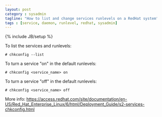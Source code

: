 ```yaml
---
layout: post
category : sysadmin
tagline: "How to list and change services runlevels on a RedHat system"
tags : [service, daemon, runlevel, redhat, sysadmin]
---
```

{% include JB/setup %}

To list the services and runlevels:
	
	# chkconfig --list

To turn a service "on" in the default runlevels:
	
	# chkconfig <service_name> on

To turn a service "off" in the default runlevels:
	
	# chkconfig <service_name> off

More info: <https://access.redhat.com/site/documentation/en-US/Red_Hat_Enterprise_Linux/6/html/Deployment_Guide/s2-services-chkconfig.html>
